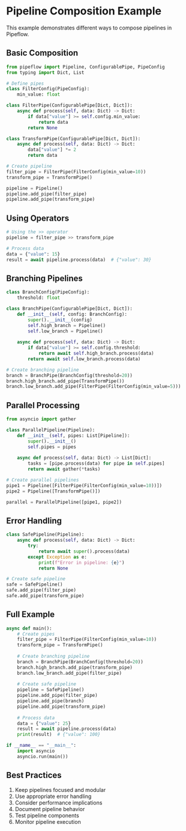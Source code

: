 # Pipeline Composition Example

This example demonstrates different ways to compose pipelines in Pipeflow.

## Basic Composition

```python
from pipeflow import Pipeline, ConfigurablePipe, PipeConfig
from typing import Dict, List

# Define pipes
class FilterConfig(PipeConfig):
    min_value: float

class FilterPipe(ConfigurablePipe[Dict, Dict]):
    async def process(self, data: Dict) -> Dict:
        if data["value"] >= self.config.min_value:
            return data
        return None

class TransformPipe(ConfigurablePipe[Dict, Dict]):
    async def process(self, data: Dict) -> Dict:
        data["value"] *= 2
        return data

# Create pipeline
filter_pipe = FilterPipe(FilterConfig(min_value=10))
transform_pipe = TransformPipe()

pipeline = Pipeline()
pipeline.add_pipe(filter_pipe)
pipeline.add_pipe(transform_pipe)
```

## Using Operators

```python
# Using the >> operator
pipeline = filter_pipe >> transform_pipe

# Process data
data = {"value": 15}
result = await pipeline.process(data)  # {"value": 30}
```

## Branching Pipelines

```python
class BranchConfig(PipeConfig):
    threshold: float

class BranchPipe(ConfigurablePipe[Dict, Dict]):
    def __init__(self, config: BranchConfig):
        super().__init__(config)
        self.high_branch = Pipeline()
        self.low_branch = Pipeline()
    
    async def process(self, data: Dict) -> Dict:
        if data["value"] >= self.config.threshold:
            return await self.high_branch.process(data)
        return await self.low_branch.process(data)

# Create branching pipeline
branch = BranchPipe(BranchConfig(threshold=20))
branch.high_branch.add_pipe(TransformPipe())
branch.low_branch.add_pipe(FilterPipe(FilterConfig(min_value=5)))
```

## Parallel Processing

```python
from asyncio import gather

class ParallelPipeline(Pipeline):
    def __init__(self, pipes: List[Pipeline]):
        super().__init__()
        self.pipes = pipes
    
    async def process(self, data: Dict) -> List[Dict]:
        tasks = [pipe.process(data) for pipe in self.pipes]
        return await gather(*tasks)

# Create parallel pipelines
pipe1 = Pipeline([FilterPipe(FilterConfig(min_value=10))])
pipe2 = Pipeline([TransformPipe()])

parallel = ParallelPipeline([pipe1, pipe2])
```

## Error Handling

```python
class SafePipeline(Pipeline):
    async def process(self, data: Dict) -> Dict:
        try:
            return await super().process(data)
        except Exception as e:
            print(f"Error in pipeline: {e}")
            return None

# Create safe pipeline
safe = SafePipeline()
safe.add_pipe(filter_pipe)
safe.add_pipe(transform_pipe)
```

## Full Example

```python
async def main():
    # Create pipes
    filter_pipe = FilterPipe(FilterConfig(min_value=10))
    transform_pipe = TransformPipe()
    
    # Create branching pipeline
    branch = BranchPipe(BranchConfig(threshold=20))
    branch.high_branch.add_pipe(transform_pipe)
    branch.low_branch.add_pipe(filter_pipe)
    
    # Create safe pipeline
    pipeline = SafePipeline()
    pipeline.add_pipe(filter_pipe)
    pipeline.add_pipe(branch)
    pipeline.add_pipe(transform_pipe)
    
    # Process data
    data = {"value": 25}
    result = await pipeline.process(data)
    print(result)  # {"value": 100}

if __name__ == "__main__":
    import asyncio
    asyncio.run(main())
```

## Best Practices

1. Keep pipelines focused and modular
2. Use appropriate error handling
3. Consider performance implications
4. Document pipeline behavior
5. Test pipeline components
6. Monitor pipeline execution
